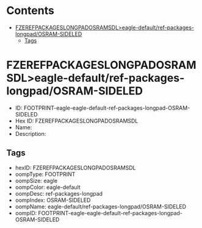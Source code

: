 



Contents
========

* [FZEREFPACKAGESLONGPADOSRAMSDL>eagle-default/ref-packages-longpad/OSRAM-SIDELED](#fzerefpackageslongpadosramsdleagle-defaultref-packages-longpadosram-sideled)
	* [Tags](#tags)

# FZEREFPACKAGESLONGPADOSRAMSDL>eagle-default/ref-packages-longpad/OSRAM-SIDELED

- ID: FOOTPRINT-eagle-eagle-default-ref-packages-longpad-OSRAM-SIDELED
- Hex ID: FZEREFPACKAGESLONGPADOSRAMSDL
- Name: 
- Description: 

## Tags

- hexID: FZEREFPACKAGESLONGPADOSRAMSDL
- oompType: FOOTPRINT
- oompSize: eagle
- oompColor: eagle-default
- oompDesc: ref-packages-longpad
- oompIndex: OSRAM-SIDELED
- oompName: eagle-default/ref-packages-longpad/OSRAM-SIDELED
- oompID: FOOTPRINT-eagle-eagle-default-ref-packages-longpad-OSRAM-SIDELED
